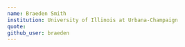 ```yaml
---
name: Braeden Smith
institution: University of Illinois at Urbana-Champaign
quote:
github_user: braeden
---
```

